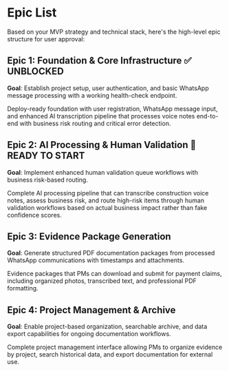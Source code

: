 # Epic List

Based on your MVP strategy and technical stack, here's the high-level epic structure for user approval:

## **Epic 1: Foundation & Core Infrastructure** ✅ UNBLOCKED
**Goal**: Establish project setup, user authentication, and basic WhatsApp message processing with a working health-check endpoint.

Deploy-ready foundation with user registration, WhatsApp message input, and enhanced AI transcription pipeline that processes voice notes end-to-end with business risk routing and critical error detection.

## **Epic 2: AI Processing & Human Validation** 🎯 READY TO START
**Goal**: Implement enhanced human validation queue workflows with business risk-based routing.

Complete AI processing pipeline that can transcribe construction voice notes, assess business risk, and route high-risk items through human validation workflows based on actual business impact rather than fake confidence scores.

## **Epic 3: Evidence Package Generation**
**Goal**: Generate structured PDF documentation packages from processed WhatsApp communications with timestamps and attachments.

Evidence packages that PMs can download and submit for payment claims, including organized photos, transcribed text, and professional PDF formatting.

## **Epic 4: Project Management & Archive**
**Goal**: Enable project-based organization, searchable archive, and data export capabilities for ongoing documentation workflows.

Complete project management interface allowing PMs to organize evidence by project, search historical data, and export documentation for external use.
